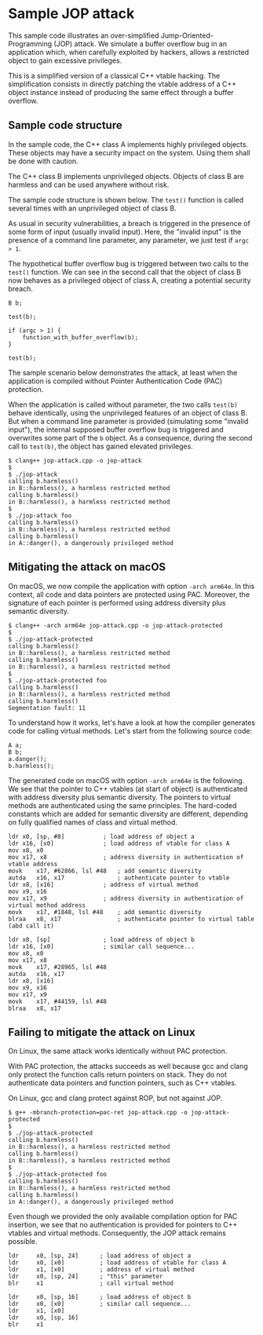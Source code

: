 # Sample JOP attack

This sample code illustrates an over-simplified Jump-Oriented-Programming (JOP)
attack. We simulate a buffer overflow bug in an application which, when carefully
exploited by hackers, allows a restricted object to gain excessive privileges.

This is a simplified version of a classical C++ vtable hacking. The simplification
consists in directly patching the vtable address of a C++ object instance instead
of producing the same effect through a buffer overflow.

## Sample code structure

In the sample code, the C++ class A implements highly privileged objects. These
objects may have a security impact on the system. Using them shall be done with caution.

The C++ class B implements unprivileged objects. Objects of class B are harmless and
can be used anywhere without risk.

The sample code structure is shown below. The `test()` function is called several
times with an unprivileged object of class B.

As usual in security vulnerabilities, a breach is triggered in the presence of some
form of input (usually invalid input). Here, the "invalid input" is the presence of
a command line parameter, any parameter, we just test if `argc > 1`.

The hypothetical buffer overflow bug is triggered between two calls to the `test()`
function. We can see in the second call that the object of class B now behaves
as a privileged object of class A, creating a potential security breach.

~~~
B b;

test(b);

if (argc > 1) {
    function_with_buffer_overflow(b);
}

test(b);
~~~

The sample scenario below demonstrates the attack, at least when the application
is compiled without Pointer Authentication Code (PAC) protection.

When the application is called without parameter, the two calls `test(b)` behave
identically, using the unprivileged features of an object of class B. But when a
command line parameter is provided (simulating some "invalid input"), the internal
supposed buffer overflow bug is triggered and overwrites some part of the `b` object.
As a consequence, during the second call to `test(b)`, the object has gained
elevated privileges.

~~~
$ clang++ jop-attack.cpp -o jop-attack
$
$ ./jop-attack
calling b.harmless()
in B::harmless(), a harmless restricted method
calling b.harmless()
in B::harmless(), a harmless restricted method
$
$ ./jop-attack foo
calling b.harmless()
in B::harmless(), a harmless restricted method
calling b.harmless()
in A::danger(), a dangerously privileged method
~~~

## Mitigating the attack on macOS

On macOS, we now compile the application with option `-arch arm64e`. In this context,
all code and data pointers are protected using PAC. Moreover, the signature of each
pointer is performed using address diversity plus semantic diversity. 

~~~
$ clang++ -arch arm64e jop-attack.cpp -o jop-attack-protected
$
$ ./jop-attack-protected
calling b.harmless()
in B::harmless(), a harmless restricted method
calling b.harmless()
in B::harmless(), a harmless restricted method
$
$ ./jop-attack-protected foo
calling b.harmless()
in B::harmless(), a harmless restricted method
calling b.harmless()
Segmentation fault: 11
~~~

To understand how it works, let's have a look at how the compiler generates code
for calling virtual methods. Let's start from the following source code:

~~~
A a;
B b;
a.danger();
b.harmless();    
~~~

The generated code on macOS with option `-arch arm64e` is the following.
We see that the pointer to C++ vtables (at start of object) is authenticated
with address diversity plus semantic diversity. The pointers to virtual methods
are authenticated using the same principles. The hard-coded constants
which are added for semantic diversity are different, depending on fully
qualified names of class and virtual method.

~~~
ldr	x0, [sp, #8]           ; load address of object a
ldr	x16, [x0]              ; load address of vtable for class A
mov	x8, x0
mov	x17, x8                ; address diversity in authentication of vtable address
movk	x17, #62866, lsl #48   ; add semantic diversity
autda	x16, x17               ; authenticate pointer to vtable
ldr	x8, [x16]              ; address of virtual method
mov	x9, x16
mov	x17, x9                ; address diversity in authentication of virtual method address
movk	x17, #1848, lsl #48    ; add semantic diversity
blraa	x8, x17                ; authenticate pointer to virtual table (abd call it)

ldr	x0, [sp]               ; load address of object b
ldr	x16, [x0]              ; similar call sequence...
mov	x8, x0
mov	x17, x8
movk	x17, #28965, lsl #48
autda	x16, x17
ldr	x8, [x16]
mov	x9, x16
mov	x17, x9
movk	x17, #44159, lsl #48
blraa	x8, x17
~~~

## Failing to mitigate the attack on Linux

On Linux, the same attack works identically without PAC protection.

With PAC protection, the attacks succeeds as well because gcc and clang
only protect the function calls return pointers on stack. They do not
authenticate data pointers and function pointers, such as C++ vtables.

On Linux, gcc and clang protect against ROP, but not against JOP.

~~~
$ g++ -mbranch-protection=pac-ret jop-attack.cpp -o jop-attack-protected
$
$ ./jop-attack-protected
calling b.harmless()
in B::harmless(), a harmless restricted method
calling b.harmless()
in B::harmless(), a harmless restricted method
$
$ ./jop-attack-protected foo
calling b.harmless()
in B::harmless(), a harmless restricted method
calling b.harmless()
in A::danger(), a dangerously privileged method
~~~

Even though we provided the only available compilation option for PAC insertion,
we see that no authentication is provided for pointers to C++ vtables and
virtual methods. Consequently, the JOP attack remains possible.

~~~
ldr     x0, [sp, 24]      ; load address of object a
ldr     x0, [x0]          ; load address of vtable for class A
ldr     x1, [x0]          ; address of virtual method
ldr     x0, [sp, 24]      ; "this" parameter
blr     x1                ; call virtual method

ldr     x0, [sp, 16]      ; load address of object b
ldr     x0, [x0]          ; similar call sequence...
ldr     x1, [x0]
ldr     x0, [sp, 16]
blr     x1
~~~
